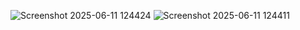 ![Screenshot 2025-06-11 124424](https://github.com/user-attachments/assets/8715f12e-4301-4421-8c84-5d2e80339219)
![Screenshot 2025-06-11 124411](https://github.com/user-attachments/assets/e326e392-e663-4ebe-8450-632534cc58dc)
